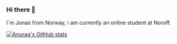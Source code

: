 ### Hi there 👋

I`m Jonas from Norway, i am currently an online student at Noroff.

[![Anurag's GitHub stats](https://github-readme-stats.vercel.app/api?username=JonnyNewfarm)](https://github.com/anuraghazra/github-readme-stats)
